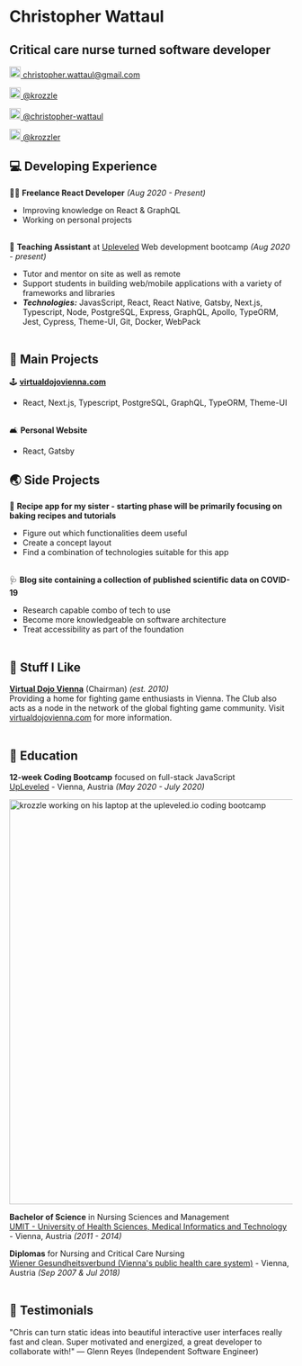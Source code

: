 # Christopher Wattaul

## Critical care nurse turned software developer <br>

<!-- [email]: socials/mail.svg -->

<a href='mailto:christopher.wattaul@gmail.com'><img src="https://user-images.githubusercontent.com/47693091/89641866-eff7e380-d8b2-11ea-9ede-4f5da405edea.png" width="20" height="20" alt="Email"> christopher.wattaul@gmail.com</a><br>

<a href='https://www.github.com/krozzle'><img src="https://user-images.githubusercontent.com/47693091/89641858-ee2e2000-d8b2-11ea-95fd-175d14f65d6a.png" width="20" height="20" alt="Github"> @krozzle</a><br>

<a href='https://www.linkedin.com/in/christopher-wattaul/'><img src="https://user-images.githubusercontent.com/47693091/89641863-ef5f4d00-d8b2-11ea-8245-9938757cb174.png" width="20" height="20" alt="LinkedIn"> @christopher-wattaul</a><br>

<a href='https://www.twitter.com/krozzler'><img src="https://user-images.githubusercontent.com/47693091/89641868-eff7e380-d8b2-11ea-889c-fbc4de921797.png" width="20" height="20" alt="Twitter"> @krozzler</a><br>

<!-- <a href='mailto:christopher.wattaul@gmail.com'>![Outlined email logo.](./socials/email.png) christopher.wattaul@gmail.com</a> <br>
<a href='https://www.linkedin.com/in/christopher-wattaul/'>![Outlined linked-in logo.](./socials/linkedin.png) christopher-wattaul</a><br>
<a href='https://www.github.com/krozzle'>![Outlined github logo.](./socials/github.png) krozzle</a><br>
<a href='https://www.twitter.com/krozzler'>![Outlined twitter logo.](./socials/twitter.png) krozzler</a><br> -->

<!-- [Email](mailto:christopher.wattaul@gmail.com) / [LinkedIn](https://www.linkedin.com/in/christopher-wattaul/) / [GitHub](https://github.com/krozzle/) / [Twitter](https://twitter.com/krozzler/) -->

## 💻 Developing Experience

👨‍💻 **Freelance React Developer** _(Aug 2020 - Present)_ <br>

- Improving knowledge on React & GraphQL
- Working on personal projects<br><br>

📖 **Teaching Assistant** at [Upleveled](https://upleveled.io) Web development bootcamp _(Aug 2020 - present)_ <br>

- Tutor and mentor on site as well as remote
- Support students in building web/mobile applications with a variety of frameworks and libraries
- **_Technologies:_** JavasScript, React, React Native, Gatsby, Next.js, Typescript, Node, PostgreSQL, Express, GraphQL, Apollo, TypeORM, Jest, Cypress, Theme-UI, Git, Docker, WebPack<br><br>

## 🦞 Main Projects

🕹️ **[virtualdojovienna.com](https://github.com/krozzle/virtual-dojo-vienna-typescript)**<br>

- React, Next.js, Typescript, PostgreSQL, GraphQL, TypeORM, Theme-UI<br><br>

🛋️ **Personal Website**<br>

- React, Gatsby

## 🌏 Side Projects

🍪 **Recipe app for my sister - starting phase will be primarily focusing on baking recipes and tutorials**<br>

- Figure out which functionalities deem useful
- Create a concept layout
- Find a combination of technologies suitable for this app
  <br><br>

🩺 **Blog site containing a collection of published scientific data on COVID-19**<br>

- Research capable combo of tech to use
- Become more knowledgeable on software architecture
- Treat accessibility as part of the foundation<br><br>

## 🦾 Stuff I Like

[**Virtual Dojo Vienna**](http://virtualdojovienna.com) (Chairman) _(est. 2010)_<br>
Providing a home for fighting game enthusiasts in Vienna. The Club also acts as a node in the network of the global fighting game community. Visit [virtualdojovienna.com](http://virtualdojovienna.com) for more information.<br><br>

## 🧮 Education

**12-week Coding Bootcamp** focused on full-stack JavaScript<br>
[UpLeveled](https://www.upleveled.io/) - Vienna, Austria _(May 2020 - July 2020)_ <br>

<a href='https://upleveled.io'><img src="https://user-images.githubusercontent.com/47693091/89646352-ea52cb80-d8bb-11ea-85a4-dc094982a14a.jpg" height="720" width="540" alt="krozzle working on his laptop at the upleveled.io coding bootcamp"></a>
<br>

**Bachelor of Science** in Nursing Sciences and Management<br>
[UMIT - University of Health Sciences, Medical Informatics and Technology](https://www.umit-tirol.at) - Vienna, Austria _(2011 - 2014)_<br>

**Diplomas** for Nursing and Critical Care Nursing<br>
[Wiener Gesundheitsverbund (Vienna's public health care system)](https://gesundheitsverbund.at/) - Vienna, Austria _(Sep 2007 & Jul 2018)_<br><br>

## 📖 Testimonials

"Chris can turn static ideas into beautiful interactive user interfaces really fast and clean. Super motivated and energized, a great developer to collaborate with!" — Glenn Reyes (Independent Software Engineer)<br>
